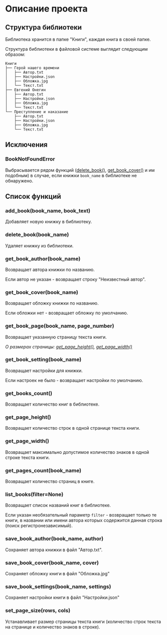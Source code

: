 # Описание проекта

## Структура библиотеки

Библиотека хранится в папке "Книги", каждая книга в своей папке.

Структура библиотеки в файловой системе выглядит следующим образом:

    Книги
    ├── Герой нашего времени
    │   ├── Автор.txt
    │   ├── Настройки.json
    │   ├── Обложка.jpg
    │   └── Текст.txt
    ├── Евгений Онегин
    │   ├── Автор.txt
    │   ├── Настройки.json
    │   ├── Обложка.jpg
    │   └── Текст.txt
    └── Преступление и наказание
        ├── Автор.txt
        ├── Настройки.json
        ├── Обложка.jpg
        └── Текст.txt

## Исключения

### BookNotFoundError

Выбрасывается рядом функций ([delete_book()](#delete_bookbook_name), [get_book_cover()](#get_book_coverbook_name)
и им подобным) в случае, если книжки `book_name` в библиотеке не обнаружено.

## Список функций

### add_book(book_name, book_text)

Добавляет новую книжку в библиотеку.

### delete_book(book_name)

Удаляет книжку из библиотеки.

### get_book_author(book_name)

Возвращает автора книжки по названию.

Если автор не указан - возвращает строку "Неизвестный автор".

### get_book_cover(book_name)

Возвращает обложку книжки по названию.

Если обложки нет - возвращает обложку по умолчанию.

### get_book_page(book_name, page_number)

Возвращает указанную страницу текста книги.

*О размерах страницы: [get_page_height()](#get_page_height), [get_page_width()](#get_page_width)*

### get_book_setting(book_name)

Возвращает настройки для книжки.

Если настроек не было - возвращает настройки по умолчанию.

### get_books_count()

Возвращает количество книг в библиотеке.

### get_page_height()

Возвращает количество строк в одной странице текста книги.

### get_page_width()

Возвращает максимально допустимое количество знаков в одной строке текста книги.

### get_pages_count(book_name)

Возвращает количество страниц в книге.

### list_books(filter=None)

Возвращает список названий книг в библиотеке.

Если указан необязательный параметр `filter` - возвращает только те книги, в названии или имени автора которых
содержится данная строка (поиск регистронезависимый).

### save_book_author(book_name, author)

Сохраняет автора книжки в файл "Автор.txt".

### save_book_cover(book_name, cover)

Сохраняет обложку книги в файл "Обложка.jpg"

### save_book_settings(book_name, settings)

Сохраняет настройки книги в файл "Настройки.json"

### set_page_size(rows, cols)

Устанавливает размер страницы текста книги
(количество строк текста на странице и количество знаков в строке).
